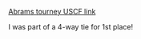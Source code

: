 [Abrams tourney USCF link](http://www.uschess.org/msa/XtblMain.php?201806128272-16305247)

I was part of a 4-way tie for 1st place!

